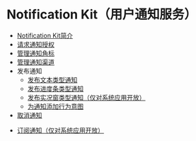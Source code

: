 # Notification Kit（用户通知服务）<!--notification-kit-->

- [Notification Kit简介](notification-overview.md)
- [请求通知授权](notification-enable.md)
- [管理通知角标](notification-badge.md)
- [管理通知渠道](notification-slot.md)
- 发布通知<!--publish-notification-->
  - [发布文本类型通知](text-notification.md)
  - [发布进度条类型通知](progress-bar-notification.md)
  <!--Del-->
  - [发布实况窗类型通知（仅对系统应用开放）](live-view-notification.md)
  <!--DelEnd-->
  - [为通知添加行为意图](notification-with-wantagent.md)
- [取消通知](notification-cancel.md)
<!--Del-->
- [订阅通知（仅对系统应用开放）](notification-subscription.md)
<!--DelEnd-->